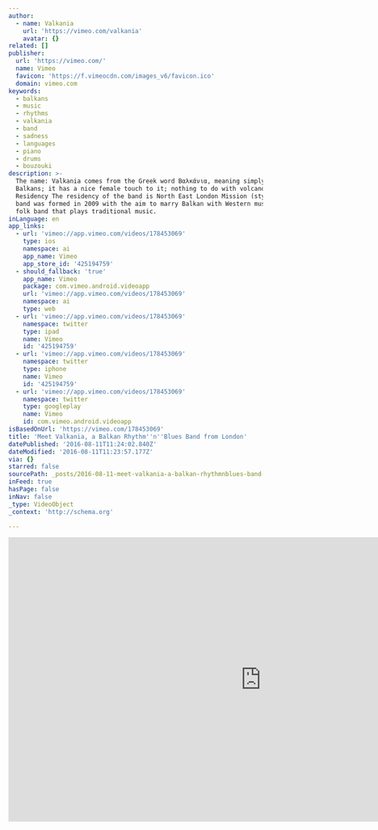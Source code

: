 ```yaml
---
author:
  - name: Valkania
    url: 'https://vimeo.com/valkania'
    avatar: {}
related: []
publisher:
  url: 'https://vimeo.com/'
  name: Vimeo
  favicon: 'https://f.vimeocdn.com/images_v6/favicon.ico'
  domain: vimeo.com
keywords:
  - balkans
  - music
  - rhythms
  - valkania
  - band
  - sadness
  - languages
  - piano
  - drums
  - bouzouki
description: >-
  The name: Valkania comes from the Greek word Βαλκάνια, meaning simply - the
  Balkans; it has a nice female touch to it; nothing to do with volcanoes!
  Residency The residency of the band is North East London Mission (style): The
  band was formed in 2009 with the aim to marry Balkan with Western music Not a
  folk band that plays traditional music.
inLanguage: en
app_links:
  - url: 'vimeo://app.vimeo.com/videos/178453069'
    type: ios
    namespace: ai
    app_name: Vimeo
    app_store_id: '425194759'
  - should_fallback: 'true'
    app_name: Vimeo
    package: com.vimeo.android.videoapp
    url: 'vimeo://app.vimeo.com/videos/178453069'
    namespace: ai
    type: web
  - url: 'vimeo://app.vimeo.com/videos/178453069'
    namespace: twitter
    type: ipad
    name: Vimeo
    id: '425194759'
  - url: 'vimeo://app.vimeo.com/videos/178453069'
    namespace: twitter
    type: iphone
    name: Vimeo
    id: '425194759'
  - url: 'vimeo://app.vimeo.com/videos/178453069'
    namespace: twitter
    type: googleplay
    name: Vimeo
    id: com.vimeo.android.videoapp
isBasedOnUrl: 'https://vimeo.com/178453069'
title: 'Meet Valkania, a Balkan Rhythm''n''Blues Band from London'
datePublished: '2016-08-11T11:24:02.840Z'
dateModified: '2016-08-11T11:23:57.177Z'
via: {}
starred: false
sourcePath: _posts/2016-08-11-meet-valkania-a-balkan-rhythmnblues-band-from-london.md
inFeed: true
hasPage: false
inNav: false
_type: VideoObject
_context: 'http://schema.org'

---
```

<iframe src="https://cdn.embedly.com/widgets/media.html?src=https%3A%2F%2Fplayer.vimeo.com%2Fvideo%2F178453069&amp;url=https%3A%2F%2Fvimeo.com%2F178453069&amp;image=http%3A%2F%2Fi.vimeocdn.com%2Fvideo%2F586088208_1280.jpg&amp;key=b7d04c9b404c499eba89ee7072e1c4f7&amp;type=text%2Fhtml&amp;schema=vimeo" width="1000" height="563" scrolling="no" frameborder="0" allowfullscreen="" style=""></iframe>
